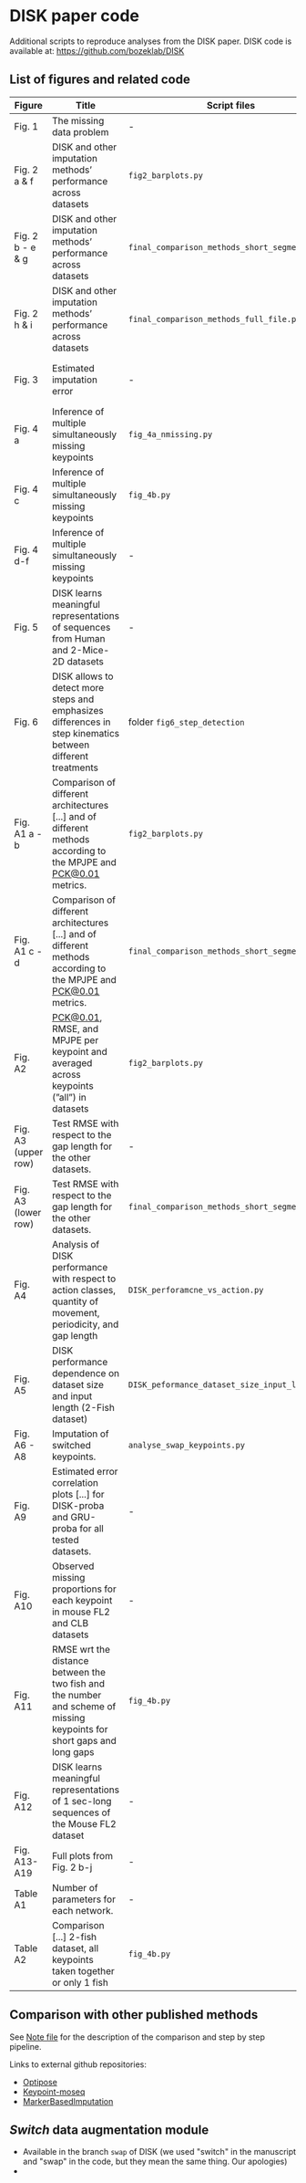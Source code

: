 # DISK paper code
Additional scripts to reproduce analyses from the DISK paper.
DISK code is available at: https://github.com/bozeklab/DISK

## List of figures and related code

| Figure              | Title                                                                                                                  | Script files                                   | Comments                                                                                                |
|---------------------|------------------------------------------------------------------------------------------------------------------------|------------------------------------------------|---------------------------------------------------------------------------------------------------------|
| Fig. 1              | The missing data problem                                                                                               | -                                              | Measure % missing per dataset                                                                           |
| Fig. 2 a & f        | DISK and other imputation methods’ performance across datasets                                                         | `fig2_barplots.py`                             | outputs of DISK main code (`test_fillmissing` script); input files in `fig2a_result_files` folder       |
| Fig. 2 b - e & g    | DISK and other imputation methods’ performance across datasets                                                         | `final_comparison_methods_short_segment.py`    | input files in `comparison_methods_files`                                                               |
| Fig. 2 h & i        | DISK and other imputation methods’ performance across datasets                                                         | `final_comparison_methods_full_file.py`        | input files in `comparison_methods_files`                                                               |
| Fig. 3              | Estimated imputation error                                                                                             | -                                              | outputs of DISK main code (`test_fillmissing` script); input files in `fig3_files` folder               |
| Fig. 4 a            | Inference of multiple simultaneously missing keypoints                                                                 | `fig_4a_nmissing.py`                           | input files in `fig4_files` folder                                                                      | 
| Fig. 4 c            | Inference of multiple simultaneously missing keypoints                                                                 | `fig_4b.py`                                    | input files in `fig4_files` folder                                                                      | 
| Fig. 4 d-f          | Inference of multiple simultaneously missing keypoints                                                                 | -                                              | outputs of DISK main code (`test_fillmissing` script)                                                   |
| Fig. 5              | DISK learns meaningful representations of sequences from  Human and 2-Mice-2D datasets                                 | -                                              | outputs of DISK main code (`embedding_umap` script); checkpoints and other files in `fig5_files` folder |
| Fig. 6              | DISK allows to detect more steps and emphasizes differences in step kinematics between different treatments            | folder `fig6_step_detection`                   |                                                                                                         |
| Fig. A1 a - b       | Comparison of different architectures [...] and of different methods according to the MPJPE and PCK@0.01 metrics.      | `fig2_barplots.py`                             |                                                                                                         |
| Fig. A1 c - d       | Comparison of different architectures [...] and of different methods according to the MPJPE and PCK@0.01 metrics.      | `final_comparison_methods_short_segment.py`    |                                                                                                         |
| Fig. A2             | PCK@0.01, RMSE, and MPJPE per keypoint and averaged across keypoints (”all”) in datasets                               | `fig2_barplots.py`                             |                                                                                                         |
| Fig. A3 (upper row) | Test RMSE with respect to the gap length for the other datasets.                                                       | -                                              | outputs of DISK main code (`test_fillmissing` script)                                                   |
| Fig. A3 (lower row) | Test RMSE with respect to the gap length for the other datasets.                                                       | `final_comparison_methods_short_segment.py`    |                                                                                                         |
| Fig. A4             | Analysis of DISK performance with respect to action classes, quantity of movement, periodicity, and gap length         | `DISK_perforamcne_vs_action.py`                |                                                                                                         | 
| Fig. A5             | DISK performance dependence on dataset size and input length (2-Fish dataset)                                          | `DISK_peformance_dataset_size_input_length.py` |                                                                                                         | 
| Fig. A6 - A8        | Imputation of switched keypoints.                                                                                      | `analyse_swap_keypoints.py`                    |                                                                                                         | 
| Fig. A9             | Estimated error correlation plots [...] for DISK-proba and GRU-proba for all tested datasets.                          | -                                              | outputs of DISK main code (`test_fillmissing` script)                                                   | 
| Fig. A10            | Observed missing proportions for each keypoint in mouse FL2 and CLB datasets                                           | -                                              | outputs of DISK main code (`create_proba_missing` script)                                               | 
| Fig. A11            | RMSE wrt the distance between the two fish and the number and scheme of missing keypoints for short gaps and long gaps | `fig_4b.py`                                    |                                                                                                         | 
| Fig. A12            | DISK learns meaningful representations of 1 sec-long sequences of the Mouse FL2 dataset                                | -                                              | outputs of DISK main code (`embedding_umap` script)                                                     |
| Fig. A13-A19        | Full plots from Fig. 2 b-j                                                                                             | -                                              | outputs of DISK main code (`test_fillmissing` script)                                                   |
| Table A1            | Number of parameters for each network.                                                                                 | -                                              | -                                                                                                       |
| Table A2            | Comparison [...] 2-fish dataset, all keypoints taken together or only 1 fish                                           | `fig_4b.py`                                              | -                                                                                                       | 


## Comparison with other published methods

See [Note file](notes_comparison_other_methods.md) for the description of the comparison and step by step pipeline.

Links to external github repositories:
- [Optipose](https://github.com/mahir1010/OptiPose)
- [Keypoint-moseq](https://github.com/dattalab/keypoint-moseq)
- [MarkerBasedImputation](https://github.com/diegoaldarondo/MarkerBasedImputation)


## *Switch* data augmentation module

- Available in the branch `swap` of DISK (we used "switch" in the manuscript and "swap" in the code, but they mean the same thing. Our apologies)
- 
